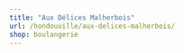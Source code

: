 ```yaml
---
title: "Aux Délices Malherbois"
url: /hondouville/aux-delices-malherbois/
shop: boulangerie
---
```

